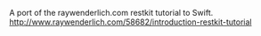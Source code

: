 A port of the raywenderlich.com restkit tutorial to Swift.
http://www.raywenderlich.com/58682/introduction-restkit-tutorial
